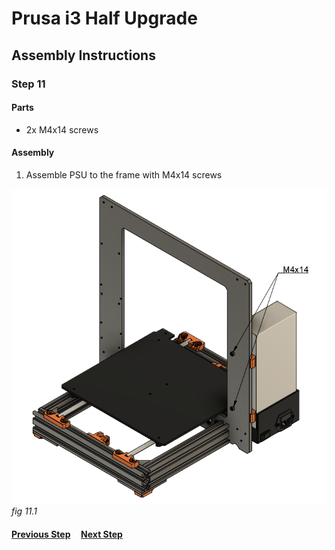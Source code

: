 # Prusa i3 Half Upgrade

## Assembly Instructions

### Step 11

#### Parts

* 2x M4x14 screws

#### Assembly

1. Assemble PSU to the frame with M4x14 screws


![](img/fig11.1.png)\
*fig 11.1*


#### [Previous Step](step10.md) &nbsp;&nbsp;&nbsp; [Next Step](step12.md)